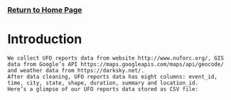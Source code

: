 ### [Return to Home Page](https://jyan16.github.io/UFO/)

# Introduction

	We collect UFO reports data from website http://www.nuforc.org/, GIS data from Google’s API https://maps.googleapis.com/maps/api/geocode/ and weather data from https://darksky.net/.
	After data cleaning, UFO reports data has eight columns: event_id, time, city, state, shape, duration, summary and location_id.
	Here’s a glimpse of our UFO reports data stored as CSV file:
